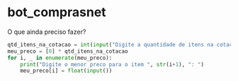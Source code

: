 # bot_comprasnet

O que ainda preciso fazer?
```py
qtd_itens_na_cotacao = int(input("Digite a quantidade de itens na cotação: "))
meu_preco = [0] * qtd_itens_na_cotacao
for i, _ in enumerate(meu_preco):
    print("Digite o menor preco para o item ", str(i+1), ": ")
    meu_preco[i] = float(input())
```
